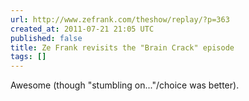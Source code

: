 ```yaml
---
url: http://www.zefrank.com/theshow/replay/?p=363
created_at: 2011-07-21 21:05 UTC
published: false
title: Ze Frank revisits the "Brain Crack" episode
tags: []
---
```


Awesome (though "stumbling on..."/choice was better).
